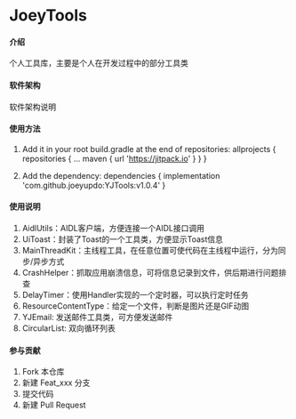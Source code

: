 # JoeyTools

#### 介绍
个人工具库，主要是个人在开发过程中的部分工具类

#### 软件架构
软件架构说明


#### 使用方法
1. Add it in your root build.gradle at the end of repositories:
	allprojects {
		repositories {
			...
			maven { url 'https://jitpack.io' }
		}
	}
	
2. Add the dependency:
	dependencies {
		implementation 'com.github.joeyupdo:YJTools:v1.0.4'
	}

#### 使用说明
1. AidlUtils：AIDL客户端，方便连接一个AIDL接口调用
2. UiToast：封装了Toast的一个工具类，方便显示Toast信息
3. MainThreadKit：主线程工具，在任意位置可使代码在主线程中运行，分为同步/异步方式
4. CrashHelper：抓取应用崩溃信息，可将信息记录到文件，供后期进行问题排查
5. DelayTimer：使用Handler实现的一个定时器，可以执行定时任务
6. ResourceContentType：给定一个文件，判断是图片还是GIF动图
7. YJEmail: 发送邮件工具类，可方便发送邮件
8. CircularList: 双向循环列表

#### 参与贡献

1. Fork 本仓库
2. 新建 Feat_xxx 分支
3. 提交代码
4. 新建 Pull Request

